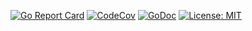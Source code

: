 [![Go Report Card](https://goreportcard.com/badge/github.com/ghostiam/gecs)](https://goreportcard.com/report/github.com/ghostiam/gecs) [![CodeCov](https://codecov.io/gh/ghostiam/gecs/branch/master/graph/badge.svg)](https://codecov.io/gh/ghostiam/gecs) [![GoDoc](https://godoc.org/github.com/ghostiam/gecs?status.svg)](https://godoc.org/github.com/ghostiam/gecs) [![License: MIT](https://img.shields.io/badge/License-MIT-brightgreen.svg)](https://github.com/ghostiam/gecs/blob/master/LICENSE)

